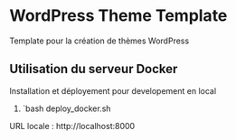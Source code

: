 # WordPress Theme Template

Template pour la création de thèmes WordPress


## Utilisation du serveur Docker

Installation et déployement pour developement en local

1. `bash deploy_docker.sh

URL locale : http://localhost:8000

